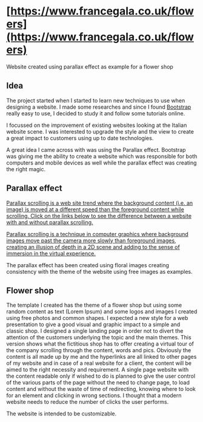 # [https://www.francegala.co.uk/flowers](https://www.francegala.co.uk/flowers)

Website created using parallax effect as example for a flower shop


## Idea

The project started when I started to learn new techniques to use when designing a website.
I made some researches and since I found [Bootstrap](https://getbootstrap.com/) really easy to use, I decided to study it and follow some tutorials online.

I focussed on the improvement of existing websites looking at the Italian website scene.
I was interested to upgrade the style and the view to create a great impact to customers using up to date technologies.

A great idea I came across with was using the Parallax effect. Bootstrap was giving me the ability to create a website which was responsible for both computers and mobile devices as well while the parallax effect was creating the right magic.

## Parallax effect

[Parallax scrolling is a web site trend where the background content (i.e. an image) is moved at a different speed than the foreground content while scrolling. Click on the links below to see the difference between a website with and without parallax scrolling.](https://www.w3schools.com/howto/howto_css_parallax.asp)

[Parallax scrolling is a technique in computer graphics where background images move past the camera more slowly than foreground images, creating an illusion of depth in a 2D scene and adding to the sense of immersion in the virtual experience.](https://en.wikipedia.org/wiki/Parallax_scrolling)

The parallax effect has been created using floral images creating consistency with the theme of the website using free images as examples.

## Flower shop

The template I created has the theme of a flower shop but using some random content as text (Lorem Ipsum) and some logos and images I created using free photos and common shapes.
I expected a new style for a web presentation to give a good visual and graphic impact to a simple and classic shop. I designed a single landing page in order not to divert the attention of the customers underlying the topic and the main themes.
This version shows what the fictitious shop has to offer creating a virtual tour of the company scrolling through the content, words and pics.
Obviously the content is all made up by me and the hyperlinks are all linked to other pages of my website and in case of a real website for a client, the content will be aimed to the right necessity and requirement.
A single page website with the content readable only if wished to do is planned to give the user control of the various parts of the page without the need to change page, to load content and without the waste of time of redirecting, knowing where to look for an element and clicking in wrong sections. I thought that a modern website needs to reduce the number of clicks the user performs.

The website is intended to be customizable.

